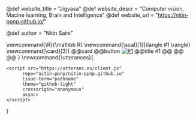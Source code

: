 <!--
Add here global page variables to use throughout your
website.
The website_* must be defined for the RSS to work
-->
@def website_title = "Jigyasa"
@def website_descr = "Computer vision, Macine learning, Brain and Intelligence"
@def website_url   = "https://nitin-ppnp.github.io/"

@def author = "Nitin Saini"

<!--
Add here global latex commands to use throughout your
pages. It can be math commands but does not need to be.
For instance:
* \newcommand{\phrase}{This is a long phrase to copy.}
-->
\newcommand{\R}{\mathbb R}
\newcommand{\scal}[1]{\langle #1 \rangle}
\newcommand{\card}[3]{
  @@card
    @@button
        [![#1](/assets/!#2)](!#3)
        @@title
        #1
        @@
    @@
  @@
}
\newcommand{\utterances}{
  ~~~
  <script src="https://utteranc.es/client.js"
        repo="nitin-ppnp/nitin-ppnp.github.io"
        issue-term="pathname"
        theme="github-light"
        crossorigin="anonymous"
        async>
  </script>
  ~~~
}
